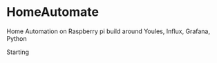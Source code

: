 # HomeAutomate
Home Automation on Raspberry pi build around Youles, Influx, Grafana, Python


Starting
